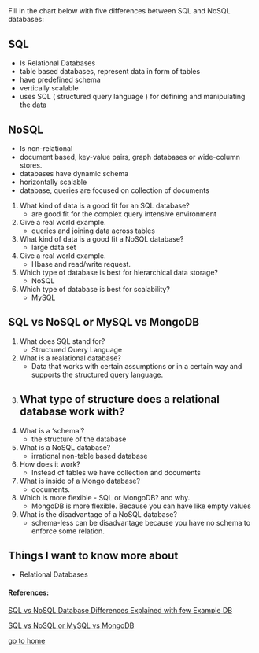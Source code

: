 ## 

Fill in the chart below with five differences between SQL and NoSQL databases:
## SQL
  - Is  Relational Databases
  - table based databases, represent data in form of tables
  - have predefined schema
  - vertically scalable 
  - uses SQL ( structured query language ) for defining and manipulating the data

## NoSQL
  -  Is non-relational
  -  document based, key-value pairs, graph databases or wide-column stores.
  - databases have dynamic schema 
  - horizontally scalable
  -  database, queries are focused on collection of documents
 
 	 
1. What kind of data is a good fit for an SQL database?
   -  are good fit for the complex query intensive environment
2. Give a real world example.
   - queries and joining data across tables
3. What kind of data is a good fit a NoSQL database?
   -  large data set 
4. Give a real world example.
   - Hbase and read/write request.
5. Which type of database is best for hierarchical data storage?
   - NoSQL
6. Which type of database is best for scalability?
   - MySQL


## SQL vs NoSQL or MySQL vs MongoDB
1. What does SQL stand for?
   - Structured Query Language
2. What is a realational database?
   - Data that works with certain assumptions or in a certain way and supports the structured query language.
3. What type of structure does a relational database work with?
   - 
4. What is a ‘schema’?
   - the structure of the database
5. What is a NoSQL database?
   - irrational non-table based database
6. How does it work?
   - Instead of tables we have collection and documents
7. What is inside of a Mongo database?
   - documents.
8. Which is more flexible - SQL or MongoDB? and why.
   - MongoDB is more flexible. Because you can have like empty values
9.  What is the disadvantage of a NoSQL database?
    - schema-less can be disadvantage because you have no schema to enforce some relation.

## Things I want to know more about
 - Relational Databases
  
#### References:

[SQL vs NoSQL Database Differences Explained with few Example DB](https://www.thegeekstuff.com/2014/01/sql-vs-nosql-db/?utm_source=tuicool)

[SQL vs NoSQL or MySQL vs MongoDB](https://www.youtube.com/watch?v=ZS_kXvOeQ5Y)


[go to home](README.md)